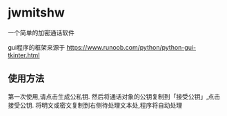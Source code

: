 # jwmitshw
一个简单的加密通话软件

gui程序的框架来源于
https://www.runoob.com/python/python-gui-tkinter.html

## 使用方法
第一次使用,请点击生成公私钥.
然后将通话对象的公钥复制到「接受公钥」,点击接受公钥.
将明文或密文复制到右侧待处理文本处,程序将自动处理